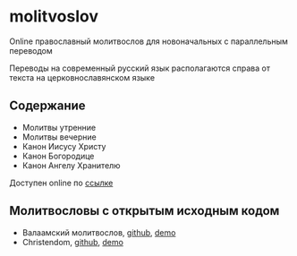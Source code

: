 # molitvoslov

Online православный молитвослов для новоначальных с параллельным переводом

Переводы на современный русский язык располагаются справа от
текста на церковнославянском языке

## Содержание
- Молитвы утренние
- Молитвы вечерние
- Канон Иисусу Христу
- Канон Богородице
- Канон Ангелу Хранителю

Доступен online по [ссылке](https://morozig.github.io/molitvoslov)

## Молитвословы с открытым исходным кодом
- Валаамский молитвослов,
  [github](https://github.com/vl-yaroslavtsev/valaam-prayers),
  [demo](https://valaam.ru/prayers.v2.f7/)
- Christendom,
  [github](https://github.com/brotherilia/christendom),
  [demo](http://christendom.menshikov.su/prayers.html)
